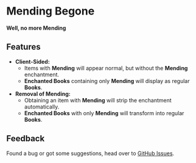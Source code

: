 # Mending Begone
**Well, no more Mending**

## Features

- **Client-Sided:**
    - Items with **Mending** will appear normal, but without the **Mending** enchantment.
    - **Enchanted Books** containing only **Mending** will display as regular **Books**.
- **Removal of Mending:**
    - Obtaining an item with **Mending** will strip the enchantment automatically.
    - **Enchanted Books** with only **Mending** will transform into regular **Books**.

## Feedback
Found a bug or got some suggestions, head over to [GitHub Issues](https://github.com/q4niel/Mending-Begone/issues).